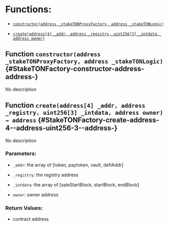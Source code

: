 # Functions:

- [`constructor(address _stakeTONProxyFactory, address _stakeTONLogic)`](#StakeTONFactory-constructor-address-address-)

- [`create(address[4] _addr, address _registry, uint256[3] _intdata, address owner)`](#StakeTONFactory-create-address-4--address-uint256-3--address-)

## Function `constructor(address _stakeTONProxyFactory, address _stakeTONLogic)` {#StakeTONFactory-constructor-address-address-}

No description

## Function `create(address[4] _addr, address _registry, uint256[3] _intdata, address owner) → address` {#StakeTONFactory-create-address-4--address-uint256-3--address-}

No description

### Parameters:

- `_addr`: the array of [token, paytoken, vault, defiAddr]

- `_registry`:  the registry address

- `_intdata`: the array of [saleStartBlock, startBlock, endBlock]

- `owner`:  owner address

### Return Values:

- contract address
